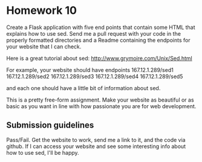 # Homework 10

Create a Flask application with five end points that contain some HTML that explains how to use sed. Send me a pull request with your code in the properly formatted directories and a Readme containing the endpoints for your website that I can check. 

Here is a great tutorial about sed:
http://www.grymoire.com/Unix/Sed.html

For example, your website should have endpoints
167.12.1.289/sed1
167.12.1.289/sed2
167.12.1.289/sed3
167.12.1.289/sed4
167.12.1.289/sed5

and each one should have a little bit of information about sed.

This is a pretty free-form assignment. Make your website as beautiful or as basic as you want in line with how passionate you are for web development.

## Submission guidelines
Pass/Fail. Get the website to work, send me a link to it, and the code via github. If I can access your website and see some interesting info about how to use sed, I'll be happy.
